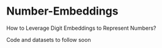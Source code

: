 # Number-Embeddings
How to Leverage Digit Embeddings to Represent Numbers?

Code and datasets to follow soon
